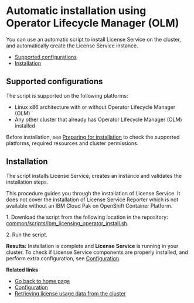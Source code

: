 
# Automatic installation using Operator Lifecycle Manager (OLM)

You can use an automatic script to install License Service on the cluster, and automatically create the License Service instance.

- [Supported configurations](#supported-configurations)
- [Installation](#installation)

## Supported configurations

The script is supported on the following platforms:

- Linux x86 architecture with or without Operator Lifecycle Manager (OLM)
- Any other cluster that already has Operator Lifecycle Manager (OLM) installed

Before installation, see [Preparing for installation](Preparing_for_installation.md) to check the supported platforms, required resources and cluster permissions.

## Installation

The script installs License Service, creates an instance and validates the installation steps.

This procedure guides you through the installation of License Service. It does not cover the installation of License Service Reporter which is not available without an IBM Cloud Pak on OpenShift Container Platform.

1\. Download the script from the following location in the repository:
[common/scripts/ibm_licensing_operator_install.sh](/common/scripts/ibm_licensing_operator_install.sh).

2\. Run the script.

**Results:**
Installation is complete and **License Service** is running in your cluster. To check if License Service components are properly installed, and perform extra configuration, see [Configuration](Configuration.md).

<b>Related links</b>

- [Go back to home page](../License_Service_main.md#documentation)
- [Configuration](Configuration.md)
- [Retrieving license usage data from the cluster](Retrieving_data.md)
